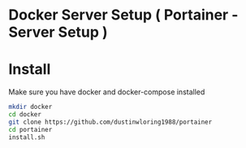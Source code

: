 # Docker Server Setup ( Portainer - Server Setup )

# Install

Make sure you have docker and docker-compose installed

```sh
mkdir docker
cd docker
git clone https://github.com/dustinwloring1988/portainer
cd portainer
install.sh
```
